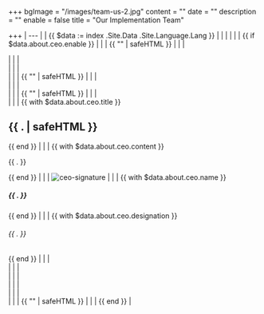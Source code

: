 +++
bgImage = "/images/team-us-2.jpg"
content = ""
date = ""
description = ""
enable = false
title = "Our Implementation Team"

+++
| --- |
| {{ $data := index .Site.Data .Site.Language.Lang }} |
|  |  |
|  | {{ if $data.about.ceo.enable }} |
|  | {{ "<!-- ceo section -->" \| safeHTML }} |
|  | <section> |
|  | <div class="container"> |
|  | <div class="row rounded bg-secondary"> |
|  | {{ "<!-- ceo image -->" \| safeHTML }} |
|  | <div class="col-lg-5 rounded-left ceo-image" style="background-image: url('{{ $data.about.ceo.bgImage \| absURL }}');"></div> |
|  | <div class="col-lg-7"> |
|  | {{ "<!-- ceo content -->" \| safeHTML }} |
|  | <div class="p-5"> |
|  | {{ with $data.about.ceo.title }} <h2 class="section-title section-title-border-half-white text-white">{{ . \| safeHTML }}</h2> {{ end }} |
|  | {{ with $data.about.ceo.content }} <p class="text-white">{{ . }}</p> {{ end }} |
|  | <img src="{{ $data.about.ceo.signature \| absURL }}" alt="ceo-signature"> |
|  | {{ with $data.about.ceo.name }} <h5 class="text-white">{{ . }}</h5> {{ end }} |
|  | {{ with $data.about.ceo.designation }} <h6 class="text-white">{{ . }}</h6> {{ end }} |
|  | </div> |
|  | </div> |
|  | </div> |
|  | </div> |
|  | </section> |
|  | {{ "<!-- /ceo section -->" \| safeHTML }} |
|  | {{ end }} |
